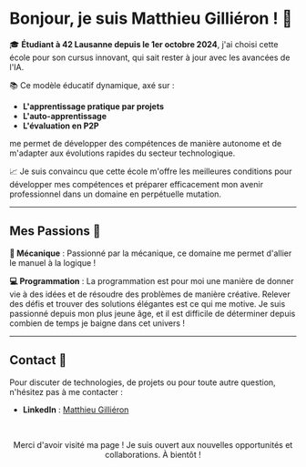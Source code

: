 # Bonjour, je suis Matthieu Gilliéron ! 👋

🎓 **Étudiant à 42 Lausanne depuis le 1er octobre 2024**, j'ai choisi cette école pour son cursus innovant, qui sait rester à jour avec les avancées de l'IA.

📚 Ce modèle éducatif dynamique, axé sur :
- **L'apprentissage pratique par projets**
- **L'auto-apprentissage**
- **L'évaluation en P2P**

me permet de développer des compétences de manière autonome et de m'adapter aux évolutions rapides du secteur technologique.

📈 Je suis convaincu que cette école m'offre les meilleures conditions pour développer mes compétences et préparer efficacement mon avenir professionnel dans un domaine en perpétuelle mutation.

---

## Mes Passions 🌟

**🔧 Mécanique** : Passionné par la mécanique, ce domaine me permet d'allier le manuel à la logique !

**💻 Programmation** : La programmation est pour moi une manière de donner vie à des idées et de résoudre des problèmes de manière créative. Relever des défis et trouver des solutions élégantes est ce qui me motive. Je suis passionné depuis mon plus jeune âge, et il est difficile de déterminer depuis combien de temps je baigne dans cet univers !

---

## Contact 📩

Pour discuter de technologies, de projets ou pour toute autre question, n'hésitez pas à me contacter :
- **LinkedIn** : [Matthieu Gilliéron](https://linkedin.com/in/matthieu-gillieron-developer)

<br>

<p align="center">Merci d'avoir visité ma page ! Je suis ouvert aux nouvelles opportunités et collaborations. À bientôt !</p>
